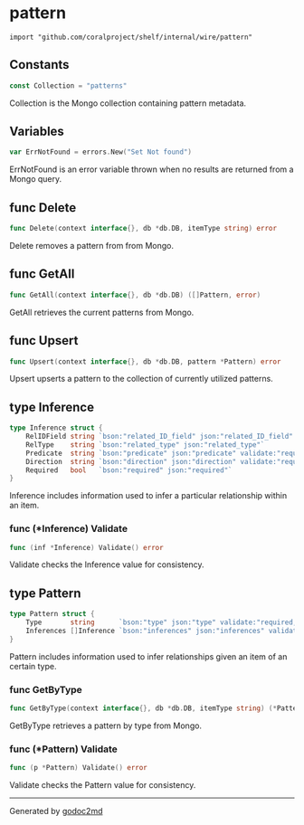 
# pattern
    import "github.com/coralproject/shelf/internal/wire/pattern"




## Constants
``` go
const Collection = "patterns"
```
Collection is the Mongo collection containing pattern metadata.


## Variables
``` go
var ErrNotFound = errors.New("Set Not found")
```
ErrNotFound is an error variable thrown when no results are returned from a Mongo query.


## func Delete
``` go
func Delete(context interface{}, db *db.DB, itemType string) error
```
Delete removes a pattern from from Mongo.


## func GetAll
``` go
func GetAll(context interface{}, db *db.DB) ([]Pattern, error)
```
GetAll retrieves the current patterns from Mongo.


## func Upsert
``` go
func Upsert(context interface{}, db *db.DB, pattern *Pattern) error
```
Upsert upserts a pattern to the collection of currently utilized patterns.



## type Inference
``` go
type Inference struct {
    RelIDField string `bson:"related_ID_field" json:"related_ID_field" validate:"required,min=2"`
    RelType    string `bson:"related_type" json:"related_type"`
    Predicate  string `bson:"predicate" json:"predicate" validate:"required,min=2"`
    Direction  string `bson:"direction" json:"direction" validate:"required,min=2"`
    Required   bool   `bson:"required" json:"required"`
}
```
Inference includes information used to infer a particular relationship
within an item.











### func (\*Inference) Validate
``` go
func (inf *Inference) Validate() error
```
Validate checks the Inference value for consistency.



## type Pattern
``` go
type Pattern struct {
    Type       string      `bson:"type" json:"type" validate:"required,min=2"`
    Inferences []Inference `bson:"inferences" json:"inferences" validate:"required,min=1"`
}
```
Pattern includes information used to infer relationships given an
item of an certain type.









### func GetByType
``` go
func GetByType(context interface{}, db *db.DB, itemType string) (*Pattern, error)
```
GetByType retrieves a pattern by type from Mongo.




### func (\*Pattern) Validate
``` go
func (p *Pattern) Validate() error
```
Validate checks the Pattern value for consistency.









- - -
Generated by [godoc2md](http://godoc.org/github.com/davecheney/godoc2md)